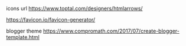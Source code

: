 icons url
https://www.toptal.com/designers/htmlarrows/

https://favicon.io/favicon-generator/

blogger theme
https://www.compromath.com/2017/07/create-blogger-template.html